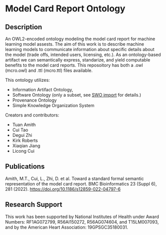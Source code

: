 # Model Card Report Ontology

## Description
 
An OWL2-encoded ontology modeling the model card report for machine learning model assests. The aim of this work is to describe machine learning models to communicate information about specific details about the model (trade offs, intended users, licensing, etc.). As an ontology-based artifact we can semantically express, standarize, and yield computable benefits to the model card reports. This reposoitory has both a .owl (mcro.owl) and .ttl (mcro.ttl) files available.

This ontology utilizes: 
* Information Artifact Ontology, 
* Software Ontology (only a subset, see [SWO import](https://github.com/UTHealth-Ontology/MCO/tree/main/import) for details.)
* Provenance Ontology
* Simple Knowledge Organization System


Creators and contributors:
* Tuan Amith
* Cui Tao
* Degui Zhi
* Kirk Roberts
* Xiaqian Jiang
* Licong Cui

## Publications

Amith, M.T., Cui, L., Zhi, D. et al. Toward a standard formal semantic representation of the model card report. BMC Bioinformatics 23 (Suppl 6), 281 (2022). https://doi.org/10.1186/s12859-022-04797-6

## Research Support

This work has been supported by National Institutes of Health under Award Numbers: RF1AG072799, R56AI150272, R56AG074604, and T15LM007093, and by the American Heart Association: 19GPSGC35180031.


